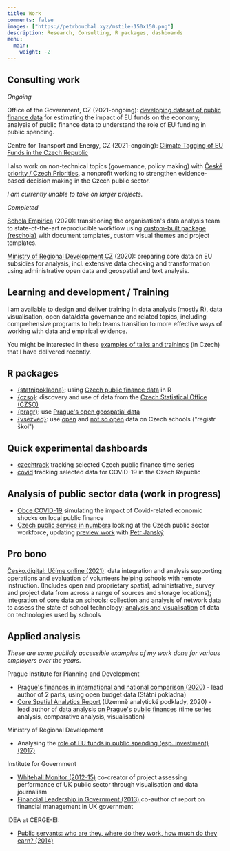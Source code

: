 ```yaml
---
title: Work
comments: false
images: ["https://petrbouchal.xyz/mstile-150x150.png"]
description: Research, Consulting, R packages, dashboards
menu: 
  main:
    weight: -2
---
```


## Consulting work

*Ongoing*

Office of the Government, CZ (2021-ongoing): [developing dataset of public finance data](https://github.com/petrbouchal/esifunguji) for estimating the impact of EU funds on the economy; analysis of public finance data to understand the role of EU funding in public spending.

Centre for Transport and Energy, CZ (2021-ongoing): [Climate Tagging of EU Funds in the Czech Republic](https://cdeorgcz.github.io/esiftagging)

I also work on non-technical topics (governance, policy making) with [České priority / Czech Priorities](https://ceskepriority.cz/), a nonprofit working to strengthen evidence-based decision making in the Czech public sector.

*I am currently unable to take on larger projects.*

*Completed*

[Schola Empirica](http://www.scholaempirica.org/) (2020): transitioning the organisation's data analysis team to state-of-the-art reproducible workflow using [custom-built package {reschola}](https://github.com/scholaempirica/reschola/) with document templates, custom visual themes and project templates.

[Ministry of Regional Development CZ](https://www.dotaceeu.cz/cs/evropske-fondy-v-cr/narodni-organ-pro-koordinaci/evaluace) (2020): preparing core data on EU subsidies for analysis, incl. extensive data checking and transformation using administrative open data and geospatial and text analysis.

## Learning and development / Training

I am available to design and deliver training in data analysis (mostly R), data visualisation, open data/data governance and related topics, including comprehensive programs to help teams transition to more effective ways of working with data and empirical evidence.

You might be interested in these [examples of talks and trainings](/cz/talks/) (in Czech) that I have delivered recently.

## R packages

- [{statnipokladna}](https://petrbouchal.xyz/statnipokladna): using [Czech public finance data](https://monitor.statnipokladna.cz) in R
- [{czso}](https://petrbouchal.xyz/czso): discovery and use of data from the [Czech Statistical Office (CZSO)](https://czso.cz)
- [{pragr}](https://petrbouchal.xyz/pragr): use [Prague's open geospatial data](https://www.geoportalpraha.cz/)
- [{vsezved}](https://petrbouchal.xyz/vsezved): use [open](https://data.msmt.cz) and [not so open](http://stistko.uiv.cz/registr/vybskolrn.asp) data on Czech schools ("registr škol")

## Quick experimental dashboards

- [czechtrack](https://petrbouchal.github.io/czechtrack) tracking selected Czech public finance time series 
- [covid](https://petrbouchal.github.io/covid) tracking selected data for COVID-19 in the Czech Republic

## Analysis of public sector data (work in progress)

- [Obce COVID-19](obce-covid19.netlify.app/) simulating the impact of Covid-related economic shocks on local public finance
- [Czech public service in numbers](https://github.com/petrbouchal/urednici2019/) looking at the Czech public sector workforce, updating [preview work](https://idea.cerge-ei.cz/studies/2014-06-statni-urednici-kolik-jich-vlastne-je-kde-a-za-jake-platy-pracuji) with [Petr Janský](https://petrjansky.cz)

## Pro bono

[Česko.digital: Učíme online (2021)](https://ucimeonline.petrbouchal.xyz/): data integration and analysis supporting operations and evaluation of volunteers helping schools with remote instruction. (Includes open and proprietary spatial, administrative, survey and project data from across a range of sources and storage locations); [integration of core data on schools](https://github.com/petrbouchal/ucimeonline); collection and analysis of network data to assess the state of school technology; [analysis and visualisation](https://ucimeonline.petrbouchal.xyz/) of data on technologies used by schools


## Applied analysis

*These are some publicly accessible examples of my work done for various employers over the years.*

Prague Institute for Planning and Development

- [Prague's finances in international and national comparison (2020)](https://www.iprpraha.cz/uploads/assets/dokumenty/ssp/analyzy/ekonomika/chude%20mesto%20aj/ipr_chude_mesto_prazske_sazba_en.pdf) - lead author of 2 parts, using open budget data (Státní pokladna)
- [Core Spatial Analytics Report](https://uap.iprpraha.cz/) (Územně analytické podklady, 2020) - lead author of [data analysis on Prague's public finances](https://uap.iprpraha.cz/#/texty/326615/326979) (time series analysis, comparative analysis, visualisation)

Ministry of Regional Development

- Analysing the [role of EU funds in public spending (esp. investment) (2017)](https://dotaceeu.cz/cs/evropske-fondy-v-cr/narodni-organ-pro-koordinaci/evaluace/knihovna-evaluaci/verejne-vydaje-a-fondy-eu-2007%e2%80%932015)

Institute for Government

- [Whitehall Monitor (2012-15)](https://www.instituteforgovernment.org.uk/our-work/whitehall-monitor) co-creator of project assessing performance of UK public sector through visualisation and data journalism
- [Financial Leadership in Government (2013)](https://www.instituteforgovernment.org.uk/publications/financial-leadership-government-0) co-author of report on financial management in UK government

IDEA at CERGE-EI:

- [Public servants: who are they, where do they work, how much do they earn? (2014)](https://idea.cerge-ei.cz/studies/2014-06-statni-urednici-kolik-jich-vlastne-je-kde-a-za-jake-platy-pracuji)
